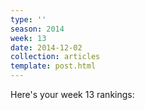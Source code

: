 ```yaml
---
type: ''
season: 2014
week: 13
date: 2014-12-02
collection: articles
template: post.html
---
```


Here's your week 13 rankings:
